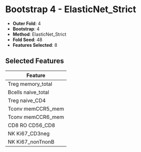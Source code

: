 # Bootstrap 4 - ElasticNet_Strict

- **Outer Fold**: 4
- **Bootstrap**: 4
- **Method**: ElasticNet_Strict
- **Fold Seed**: 48
- **Features Selected**: 8

## Selected Features

| Feature |
|---------|
| Treg memory_total |
| Bcells naive_total |
| Treg naive_CD4 |
| Tconv memCCR5_mem |
| Tconv memCCR6_mem |
| CD8 RO CD56_CD8 |
| NK Ki67_CD3neg |
| NK Ki67_nonTnonB |

